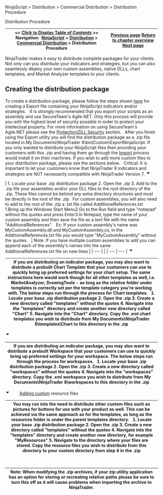 ﻿
NinjaScript > Distribution > Commercial Distribution > Distribution Procedure

Distribution Procedure

| << [Click to Display Table of Contents](distribution_procedure.md) >> **Navigation:**     [NinjaScript](ninjascript.md) > [Distribution](distribution.md) > [Commercial Distribution](commercial_distribution.md) > Distribution Procedure | [Previous page](best_practices.md) [Return to chapter overview](commercial_distribution.md) [Next page](editor.md) |
| --- | --- |
NinjaTrader makes it easy to distribute complete packages for your clients. Not only can you distribute your indicators and strategies, but you can also seamlessly deploy your own custom assemblies, native DLLs, chart templates, and Market Analyzer templates to your clients.

## Creating the distribution package
To create a distribution package, please follow the steps shown [here](export.md) for creating a Export file containing your NinjaScript indicators and/or strategies.
 
It is strongly recommended that you export your scripts as an assembly and use SecureTeam's Agile.NET. Only this process will provide you with the highest level of security possible in order to protect your intellectual property. For more information on using SecureTeam's Agile.NET please see the [Protection/DLL Security](export.md) section.
 
After you finish using the Export utility you will find the distribution package as a .zip file located in My Documents\\NinjaTrader 8\\bin\\Custom\\ExportNinjaScript. If you only wanted to distribute your NinjaScript files then providing your customers with this .zip and having them go through the [Import](import.md) process would install it on their machines. If you wish to add more custom files to your distribution package, please see the sections below.
 
Critical: It is important to let your customers know that NinjaTrader 8 indicators and strategies are NOT necessarily compatible with NinjaTrader Version 7.
![tog_minus](tog_minus.gif)

| 1. Locate your base .zip distribution package 2. Open the .zip 3. Add to the .zip file your assemblies and/or your DLL files to the root directory of the .zip. These files cannot be behind any extra directory structures and must be directly in the root of the .zip   For custom assemblies, you will also need to add to the root of the .zip a .txt file called AdditionalReferences.txt   1.Bring up the Windows Start Menu2.Go to the Run field and type "notepad" without the quotes and press Enter3.In Notepad, type the name of your custom assembly and then save the file as a text file with the name "AdditionalReferences".   Ex: If your custom assembly's name was MyCustomAssembly.dll and MyCustomAssembly.cs, in the AdditionalReferences.txt file you would type "MyCustomAssembly" without the quotes.    | Note: If you have multiple custom assemblies to add you can append each of the assembly's names into the same AdditionalReferences.txt file on new lines | | --- | |
| --- | --- |
![tog_minus](tog_minus.gif)

| If you are distributing an indicator package, you may also want to distribute a prebuilt Chart Template that your customers can use to quickly bring up preferred settings for your chart setup. The same instructions here would work though for all other templates as well, i.e. MarketAnalyzer, DrawingTools - as long as the relative folder under templates is correctly set per the template category you're working with. The below steps run through the process for Chart templates.   1. Locate your base .zip distribution package 2. Open the .zip 3. Create a new directory called "templates" without the quotes 4. Navigate into the "templates" directory and create another new directory called "Chart" 5. Navigate into the "Chart" directory. Copy the .xml chart templates you wish to distribute from My Documents\\NinjaTrader 8\\templates\\Chart to this directory in the .zip |
| --- |
![tog_minus](tog_minus.gif)

| If you are distributing an indicator package, you may also want to distribute a prebuilt Workspace that your customers can use to quickly bring up preferred settings for your workspace. The below steps run through the process for workspaces.   1. Locate your base .zip distribution package 2. Open the .zip 3. Create a new directory called "workspaces" without the quotes 4. Navigate into the "workspaces" directory. Copy the .xml workspace you wish to distribute from My Documents\\NinjaTrader 8\\workspaces to this directory in the .zip |
| --- |
![tog_minus](tog_minus.gif)        [Adding custom](javascript:HMToggle('toggle','AddingMarketAnalyzerTemplates','AddingMarketAnalyzerTemplates_ICON')) resource files

| You may run into the need to distribute other custom files such as pictures for buttons for use with your product as well. This can be achieved via the same approach as for the templates, as long as the resources folder is under the parent templates directory.   1. Locate your base .zip distribution package 2. Open the .zip 3. Create a new directory called "templates" without the quotes 4. Navigate into the "templates" directory and create another new directory, for example "MyResources" 5. Navigate to the directory where your files are stored. Copy the resource files you wish to distribute from this directory to your custom directory from step 4 in the .zip |
| --- |
 

| Note: When modifying the .zip archives, if your zip utility application has an option for storing or recreating relative paths please be sure to turn this off as it will cause problems when importing the archive to NinjaTrader. |
| --- |

